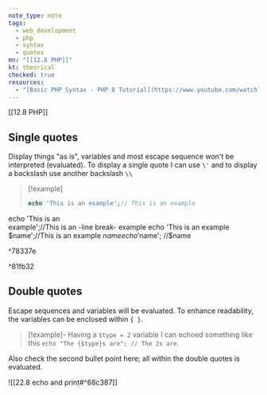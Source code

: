 ```yaml
---
note_type: note
tags:
  - web_development
  - php
  - syntax
  - quotes
mn: "[[12.8 PHP]]"
kt: theorical
checked: true
resources:
  - "[Basic PHP Syntax - PHP 8 Tutorial](https://www.youtube.com/watch?v=HrtS-FkPBqk&list=PLr3d3QYzkw2xabQRUpcZ_IBk9W50M9pe-&index=3&ab_channel=ProgramWithGio)"
---
```

[[12.8 PHP]]
## Single quotes
Display things "as is", variables and most escape sequence won't be interpreted (evaluated). To display a single quote I can use `\'` and to display a backslash use another backslash `\\`

>[!example]
>```PHP
>echo 'This is an example';// This is an example
echo 'This is an<br>example';//This is an -line break- example
echo 'This is an example $name';//This is an example $name
echo '$name'; //$name

^78337e

^81fb32
## Double quotes
Escape sequences and variables will be evaluated. To enhance readability, the variables can be enclosed within `{ }`. 

>[!example]-
>Having a `$type = 2` variable I can echoed something like this `echo "The {$type}s are"; // The 2s are`.

Also check the second bullet point here; all within the double quotes is evaluated.

![[22.8 echo and print#^68c387]]


